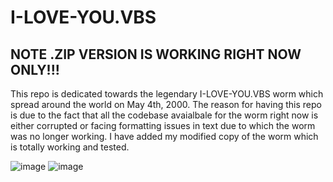 # I-LOVE-YOU.VBS
## NOTE .ZIP VERSION IS WORKING RIGHT NOW ONLY!!!
This repo is dedicated towards the legendary I-LOVE-YOU.VBS worm which spread around the world on May 4th, 2000. The reason for having this repo is due to the fact that all the codebase avaialbale for the worm right now is either corrupted or facing formatting issues in text due to which the worm was no longer working. I have added my modified copy of the worm which is totally working and tested.

![image](https://user-images.githubusercontent.com/31695520/210323918-d7a24588-f5c5-4732-a941-db42f7ad82c1.png)
![image](https://user-images.githubusercontent.com/31695520/210324272-d307bbe9-0a41-46b5-adeb-5ca7e6aad7fa.png)
